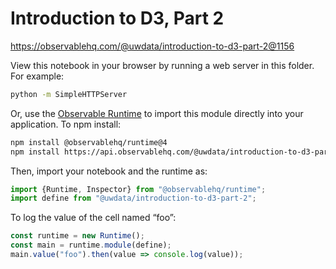 # Introduction to D3, Part 2

https://observablehq.com/@uwdata/introduction-to-d3-part-2@1156

View this notebook in your browser by running a web server in this folder. For
example:

~~~sh
python -m SimpleHTTPServer
~~~

Or, use the [Observable Runtime](https://github.com/observablehq/runtime) to
import this module directly into your application. To npm install:

~~~sh
npm install @observablehq/runtime@4
npm install https://api.observablehq.com/@uwdata/introduction-to-d3-part-2.tgz?v=3
~~~

Then, import your notebook and the runtime as:

~~~js
import {Runtime, Inspector} from "@observablehq/runtime";
import define from "@uwdata/introduction-to-d3-part-2";
~~~

To log the value of the cell named “foo”:

~~~js
const runtime = new Runtime();
const main = runtime.module(define);
main.value("foo").then(value => console.log(value));
~~~

